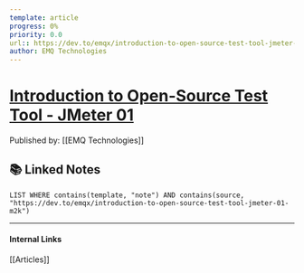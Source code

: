 ```yaml
---
template: article
progress: 0%
priority: 0.0
url:: https://dev.to/emqx/introduction-to-open-source-test-tool-jmeter-01-m2k
author: EMQ Technologies 
---
```

# [Introduction to Open-Source Test Tool - JMeter 01](https://dev.to/emqx/introduction-to-open-source-test-tool-jmeter-01-m2k)
Published by: [[EMQ Technologies]] 



## 📚 Linked Notes
```dataview
LIST WHERE contains(template, "note") AND contains(source, "https://dev.to/emqx/introduction-to-open-source-test-tool-jmeter-01-m2k")
```

---
#### Internal Links
[[Articles]]
